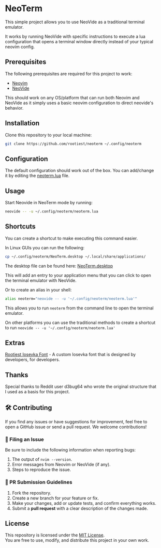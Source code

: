 # NeoTerm

This simple project allows you to use NeoVide
as a traditional terminal emulator.

It works by running NeoVide with specific instructions to execute
a lua configuration that opens a terminal window
directly instead of your typical neovim config.

## Prerequisites

The following prerequisites are required for this project to work:

- [Neovim](https://neovim.io/)
- [NeoVide](https://neovide.dev/)

This should work on any OS/platform that can run both Neovim and NeoVide as it
simply uses a basic neovim configuration to direct neovide's behavior.

## Installation

Clone this repository to your local machine:

```bash
git clone https://github.com/rootiest/neoterm ~/.config/neoterm
```

## Configuration

The default configuration should work out of the box.
You can add/change it by editing the [neoterm.lua](neoterm.lua) file.

## Usage

Start Neovide in NeoTerm mode by running:

```bash
neovide -- -u ~/.config/neoterm/neoterm.lua
```

## Shortcuts

You can create a shortcut to make executing this command easier.

In Linux GUIs you can run the following:

```bash
cp ~/.config/neoterm/NeoTerm.desktop ~/.local/share/applications/
```

The desktop file can be found here: [NeoTerm.desktop](NeoTerm.desktop)

This will add an entry to your application menu that you can click to
open the terminal emulator with NeoVide.

Or to create an alias in your shell:

```bash
alias neoterm="neovide -- -u '~/.config/neoterm/neoterm.lua'"
```

This allows you to run `neoterm` from the command line to open
the terminal emulator.

On other platforms you can use the traditional methods to create
a shortcut to run `neovide -- -u '~/.config/neoterm/neoterm.lua'`

## Extras

[Rootiest Iosevka Font](https://github.com/rootiest/rootiest-iosevka) -
A custom Iosevka font that is designed by developers, for developers.

## Thanks

Special thanks to Reddit user d3bug64 who wrote the original
structure that I used as a basis for this project.

## 🛠️ Contributing

If you find any issues or have suggestions for improvement,
feel free to open a GitHub issue or send a pull request.
We welcome contributions!

### 🐛 Filing an Issue

Be sure to include the following information when reporting bugs:

1. The output of `nvim --version`.
2. Error messages from Neovim or NeoVide (if any).
3. Steps to reproduce the issue.

### 🚀 PR Submission Guidelines

1. Fork the repository.
2. Create a new branch for your feature or fix.
3. Make your changes, add or update tests, and confirm everything works.
4. Submit a **pull request** with a clear description of the changes made.

## License

This repository is licensed under the [MIT License](LICENSE).  
You are free to use, modify, and distribute this project in your own work.
